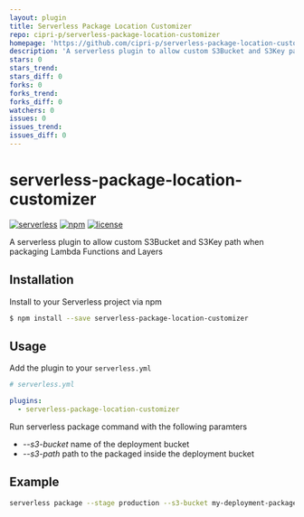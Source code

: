 ```yaml
---
layout: plugin
title: Serverless Package Location Customizer
repo: cipri-p/serverless-package-location-customizer
homepage: 'https://github.com/cipri-p/serverless-package-location-customizer'
description: 'A serverless plugin to allow custom S3Bucket and S3Key path when packaging Lambda Functions and Layers.'
stars: 0
stars_trend: 
stars_diff: 0
forks: 0
forks_trend: 
forks_diff: 0
watchers: 0
issues: 0
issues_trend: 
issues_diff: 0
---
```



# serverless-package-location-customizer

[![serverless](http://public.serverless.com/badges/v3.svg)](http://www.serverless.com)
[![npm](https://img.shields.io/npm/v/serverless-package-location-customizer.svg)](https://www.npmjs.com/package/serverless-package-location-customizer)
[![license](https://img.shields.io/npm/l/serverless-package-location-customizer.svg)]()


A serverless plugin to allow custom S3Bucket and S3Key path when packaging Lambda Functions and Layers

## Installation

Install to your Serverless project via npm

```bash
$ npm install --save serverless-package-location-customizer
```

## Usage

Add the plugin to your `serverless.yml`

```yaml
# serverless.yml

plugins:
  - serverless-package-location-customizer
```

Run serverless package command with the following paramters

* _--s3-bucket_ name of the deployment bucket
* _--s3-path_ path to the packaged inside the deployment bucket

## Example

```bash
serverless package --stage production --s3-bucket my-deployment-packages --s3-path /my-product/v1.2.3-45/
```
